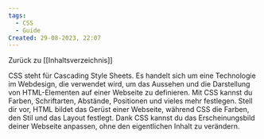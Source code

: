 ```yaml
---
tags:
  - CSS
  - Guide
Created: 29-08-2023, 22:07
---
```

Zurück zu [[Inhaltsverzeichnis]]

CSS steht für Cascading Style Sheets.
Es handelt sich um eine Technologie im Webdesign, die verwendet wird, um das Aussehen und die Darstellung von HTML-Elementen auf einer Webseite zu definieren.
Mit CSS kannst du Farben, Schriftarten, Abstände, Positionen und vieles mehr festlegen. Stell dir vor, HTML bildet das Gerüst einer Webseite, während CSS die Farben, den Stil und das Layout festlegt. Dank CSS kannst du das Erscheinungsbild deiner Webseite anpassen, ohne den eigentlichen Inhalt zu verändern.